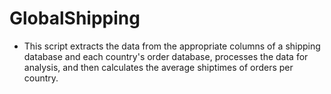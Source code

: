 # GlobalShipping
* This script extracts the data from the appropriate columns of a shipping database and each country's order database, processes the data for analysis, and then calculates the average shiptimes of orders per country.
